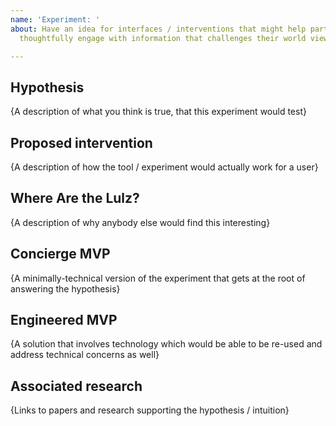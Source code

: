 ```yaml
---
name: 'Experiment: '
about: Have an idea for interfaces / interventions that might help partisan readers
  thoughtfully engage with information that challenges their world view?

---
```


## Hypothesis
{A description of what you think is true, that this experiment would test}

## Proposed intervention
{A description of how the tool / experiment would actually work for a user}

## Where Are the Lulz?
{A description of why anybody else would find this interesting}

## Concierge MVP
{A minimally-technical version of the experiment that gets at the root of answering the hypothesis}

## Engineered MVP
{A solution that involves technology which would be able to be re-used and address technical concerns as well}

## Associated research
{Links to papers and research supporting the hypothesis / intuition}
